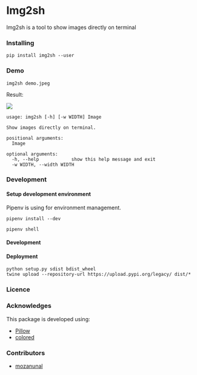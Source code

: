 # Img2sh

Img2sh is a tool to show images directly on terminal

### Installing

```
pip install img2sh --user
```

### Demo

```
img2sh demo.jpeg
```

Result:

![](https://user-images.githubusercontent.com/13440502/52919655-aa89d400-3315-11e9-8c4a-7a7e057b8fa4.png)


```
usage: img2sh [-h] [-w WIDTH] Image

Show images directly on terminal.

positional arguments:
  Image

optional arguments:
  -h, --help            show this help message and exit
  -w WIDTH, --width WIDTH
```

### Development

#### Setup development environment

Pipenv is using for environment management. 

```
pipenv install --dev
```

```
pipenv shell
```

#### Development

#### Deployment

```
python setup.py sdist bdist_wheel
twine upload --repository-url https://upload.pypi.org/legacy/ dist/*
```


### Licence

### Acknowledges
This package is developed using:
- [Pillow](https://pillow.readthedocs.io/en/stable/installation.html)
- [colored](https://gitlab.com/dslackw/colored)


### Contributors
- [mozanunal](https://github.com/mozanunal)
